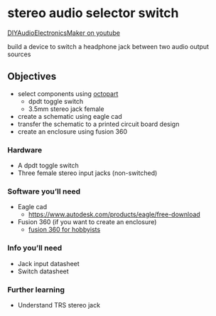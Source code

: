 # stereo audio selector switch

[DIYAudioElectronicsMaker on youtube](https://www.youtube.com/watch?v=WuBwabpJ2Ro&t=5s)

build a device to switch a headphone jack between two audio output sources

## Objectives
* select components using [octopart](https://octopart.com)
  * dpdt toggle switch
  * 3.5mm stereo jack female
* create a schematic using eagle cad
* transfer the schematic to a printed circuit board design 
* create an enclosure using fusion 360

### Hardware
* A dpdt toggle switch
* Three female stereo input jacks (non-switched)

### Software you’ll need
* Eagle cad 
  * https://www.autodesk.com/products/eagle/free-download
* Fusion 360 (if you want to create an enclosure)
  * [fusion 360 for hobbyists](https://www.autodesk.com/campaigns/fusion-360-for-hobbyists)

### Info you’ll need
* Jack input datasheet 
* Switch datasheet

### Further learning 
* Understand TRS stereo jack
